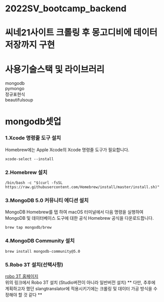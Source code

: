 # 2022SV_bootcamp_backend
# 씨네21사이트 크롤링 후 몽고디비에 데이터 저장까지 구현
# 사용기술스택 및 라이브러리
  mongodb<br/>
  pymongo<br/>
  정규표현식<br/>
  beautifulsoup
# mongodb셋업
### 1.Xcode 명령줄 도구 설치
Homebrew에는 Apple Xcode의 Xcode 명령줄 도구가 필요합니다.
```
xcode-select --install
```
### 2.Homebrew 설치
```
/bin/bash -c "$(curl -fsSL https://raw.githubusercontent.com/Homebrew/install/master/install.sh)"
```
### 3.MongoDB 5.0 커뮤니티 에디션 설치
MongoDB Homebrew를 탭 하여 macOS 터미널에서 다음 명령을 실행하여 MongoDB 및 데이터베이스 도구에 대한 공식 Homebrew 공식을 다운로드합니다.
```
brew tap mongodb/brew
```
### 4.MongoDB Community 설치
```
brew install mongodb-community@5.0
```
### 5.Robo 3T 설치(선택사항)
[robo 3T 홈페이지](https://robomongo.org/download)<br/>
위의 링크에서 Robo 3T 설치 (Studio버전이 아니라 일반버전 설치)
** 다만, 추후에 계획하고자 했던 slangtranslator에 적용시키기에는 크롤링 및 데이터 가공 방식을 수정해야 할 것 같다 **

